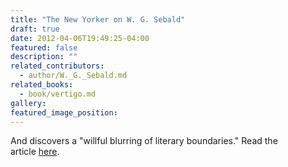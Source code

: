```yaml
---
title: "The New Yorker on W. G. Sebald"
draft: true
date: 2012-04-06T19:49:25-04:00
featured: false
description: ""
related_contributors:
  - author/W._G._Sebald.md
related_books:
  - book/vertigo.md
gallery:
featured_image_position: 
---
```


And discovers a "willful blurring of literary boundaries." Read the article [here](http://www.newyorker.com/online/blogs/books/2012/04/wg-sebalds-poetry-of-the-disregarded.html).

